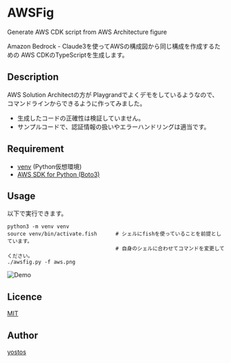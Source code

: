 # AWSFig

Generate AWS CDK script from AWS Architecture figure

Amazon Bedrock - Claude3を使ってAWSの構成図から同じ構成を作成するための
AWS CDKのTypeScriptを生成します。

## Description

AWS Solution Architectの方が Playgrandでよくデモをしているようなので、
コマンドラインからできるように作ってみました。

- 生成したコードの正確性は検証していません。
- サンプルコードで、認証情報の扱いやエラーハンドリングは適当です。

## Requirement

- [venv](https://docs.python.org/3/library/venv.html) (Python仮想環境)
- [AWS SDK for Python (Boto3)](https://aws.amazon.com/jp/sdk-for-python/)

## Usage

以下で実行できます。

```fish
python3 -m venv venv
source venv/bin/activate.fish      # シェルにfishを使っていることを前提としています。
                                   # 自身のシェルに合わせてコマンドを変更してください。
./awsfig.py -f aws.png
```

![Demo](https://github.com/yostos/awsfig/blob/main/images/demo.gif)

## Licence

[MIT](https://github.com/yostos/awsfig/blob/main/LICENSE)

## Author

[yostos](https://github.com/yostos)
